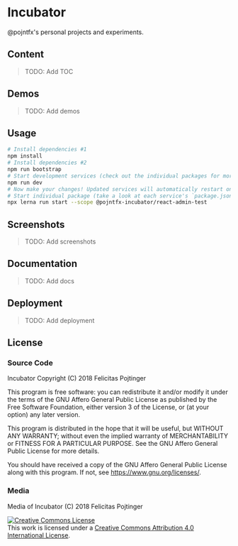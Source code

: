 # Incubator

@pojntfx's personal projects and experiments.

## Content

> TODO: Add TOC

## Demos

> TODO: Add demos

## Usage

```bash
# Install dependencies #1
npm install
# Install dependencies #2
npm run bootstrap
# Start development services (check out the individual packages for more details)
npm run dev
# Now make your changes! Updated services will automatically restart on save.
# Start individual package (take a look at each service's `package.json` for more details)
npx lerna run start --scope @pojntfx-incubator/react-admin-test
```

## Screenshots

> TODO: Add screenshots

## Documentation

> TODO: Add docs

## Deployment

> TODO: Add deployment

## License

### Source Code

Incubator
Copyright (C) 2018 Felicitas Pojtinger

This program is free software: you can redistribute it and/or modify it under the terms of the GNU Affero General Public License as published by the Free Software Foundation, either version 3 of the License, or (at your option) any later version.

This program is distributed in the hope that it will be useful, but WITHOUT ANY WARRANTY; without even the implied warranty of MERCHANTABILITY or FITNESS FOR A PARTICULAR PURPOSE. See the GNU Affero General Public License for more details.

You should have received a copy of the GNU Affero General Public License along with this program. If not, see <https://www.gnu.org/licenses/>.

### Media

Media of Incubator (C) 2018 Felicitas Pojtinger

<a rel="license" href="http://creativecommons.org/licenses/by/4.0/"><img alt="Creative Commons License" style="border-width:0" src="https://i.creativecommons.org/l/by/4.0/88x31.png" /></a><br />This work is licensed under a <a rel="license" href="http://creativecommons.org/licenses/by/4.0/">Creative Commons Attribution 4.0 International License</a>.
